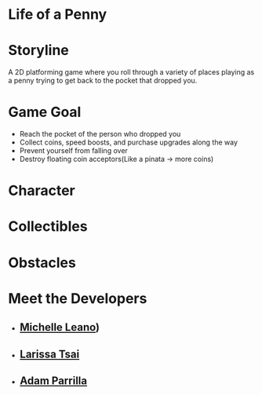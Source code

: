 # Life of a Penny

# Storyline
A 2D platforming game where you roll through a variety of places playing as a penny trying to get back to the pocket that dropped you.

# Game Goal
- Reach the pocket of the person who dropped you
- Collect coins, speed boosts, and purchase upgrades along the way
- Prevent yourself from falling over
- Destroy floating coin acceptors(Like a pinata → more coins)

# Character

# Collectibles

# Obstacles

# Meet the Developers
- [Michelle Leano](https://github.com/michnotmeesh))
	- 
- [Larissa Tsai](https://github.com/larissa-tsai)
  - 
- [Adam Parrilla](https://adamjparrilla.github.io)
	- 
